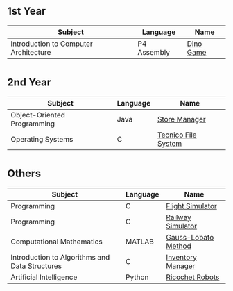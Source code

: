 # <sub>1st Year
Subject | Language | Name 
--- | --- | --- 
Introduction to Computer Architecture | P4 Assembly | [Dino Game](https://github.com/saradinismarques/Leic-a/tree/main/Dino%20Game)

# <sub>2nd Year
Subject | Language | Name 
--- | --- | --- 
Object-Oriented Programming |Java | [Store Manager](https://github.com/saradinismarques/Leic-a/tree/main/Store%20Manager)
Operating Systems | C | [Tecnico File System](https://github.com/saradinismarques/Leic-a/tree/main/Tecnico%20File%20System)

# <sub>Others
Subject | Language | Name 
--- | --- | --- 
Programming | C | [Flight Simulator](https://github.com/saradinismarques/Leic-A/tree/main/Flight%20Simulator)
Programming | C | [Railway Simulator](https://github.com/saradinismarques/Leic-A/tree/main/Railway%20Simulator)
Computational Mathematics | MATLAB | [Gauss-Lobato Method](https://github.com/saradinismarques/Leic-A/tree/main/Gauss-Lobato%20Method)
Introduction to Algorithms and Data Structures | C | [Inventory Manager](https://github.com/saradinismarques/Leic-A/tree/main/Inventory%20Manager)
Artificial Intelligence | Python | [Ricochet Robots](https://github.com/saradinismarques/Leic-a/tree/main/Ricochet%20Robots)
